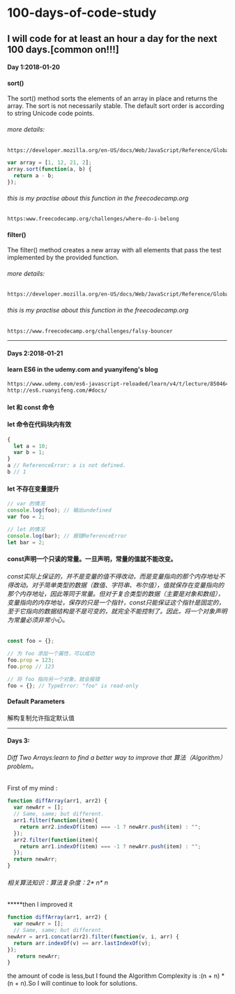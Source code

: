 # 100-days-of-code-study
## I will code for at least an hour a day for the next 100 days.[common on!!!]

#### Day 1:2018-01-20
####  sort()
The sort() method sorts the elements of an array in place and returns the array. The sort is not necessarily stable. The default sort order is according to string Unicode code points.
###### more details:
```html 
https://developer.mozilla.org/en-US/docs/Web/JavaScript/Reference/Global_Objects/Array/sort 
```

```js
var array = [1, 12, 21, 2];
array.sort(function(a, b) {
  return a - b;
});
```
###### this is my practise about this function in the freecodecamp.org
```html
https:www.freecodecamp.org/challenges/where-do-i-belong
```
#### filter()
The filter() method creates a new array with all elements that pass the test implemented by the provided function.
###### more details:
```html 
https://developer.mozilla.org/en-US/docs/Web/JavaScript/Reference/Global_Objects/Array/filter
```
###### this is my practise about this function in the freecodecamp.org
```html
https://www.freecodecamp.org/challenges/falsy-bouncer
```
____________________________________________________________________
#### Days 2:2018-01-21
#### learn ES6 in the udemy.com and yuanyifeng's blog
```html
https://www.udemy.com/es6-javascript-reloaded/learn/v4/t/lecture/8504648?start=0
http://es6.ruanyifeng.com/#docs/
```
#### let 和 const 命令
#### let 命令在代码块内有效
```js
{
  let a = 10;
  var b = 1;
}
a // ReferenceError: a is not defined.
b // 1
```
#### let 不存在变量提升
```js
// var 的情况
console.log(foo); // 输出undefined
var foo = 2;

// let 的情况
console.log(bar); // 报错ReferenceError
let bar = 2;
```
#### const声明一个只读的常量。一旦声明，常量的值就不能改变。
###### const实际上保证的，并不是变量的值不得改动，而是变量指向的那个内存地址不得改动。对于简单类型的数据（数值、字符串、布尔值），值就保存在变量指向的那个内存地址，因此等同于常量。但对于复合类型的数据（主要是对象和数组），变量指向的内存地址，保存的只是一个指针，const只能保证这个指针是固定的，至于它指向的数据结构是不是可变的，就完全不能控制了。因此，将一个对象声明为常量必须非常小心。
```js
const foo = {};

// 为 foo 添加一个属性，可以成功
foo.prop = 123;
foo.prop // 123

// 将 foo 指向另一个对象，就会报错
foo = {}; // TypeError: "foo" is read-only
```
#### Default Parameters
解构复制允许指定默认值
_______________________________________________________________________________________________________________________

#### Days 3:
###### Diff Two Arrays:learn to find a better way to improve that 算法（Algorithm） problem。
First of my mind :
```js
function diffArray(arr1, arr2) {
  var newArr = [];
  // Same, same; but different.
  arr1.filter(function(item){
    return arr2.indexOf(item) === -1 ? newArr.push(item) : "";
  });
  arr2.filter(function(item){
    return arr1.indexOf(item) === -1 ? newArr.push(item) : "";
  });
  return newArr;
}
```
 ###### 相关算法知识：算法复杂度：2* n* n


*****then I improved it
```js
function diffArray(arr1, arr2) {
  var newArr = [];
  // Same, same; but different.
newArr = arr1.concat(arr2).filter(function(v, i, arr) {
  return arr.indexOf(v) == arr.lastIndexOf(v);
});
   return newArr;
}
```
the amount of code is less,but I found the Algorithm Complexity is :(n + n) * (n + n).So I will continue to look for solutions.
